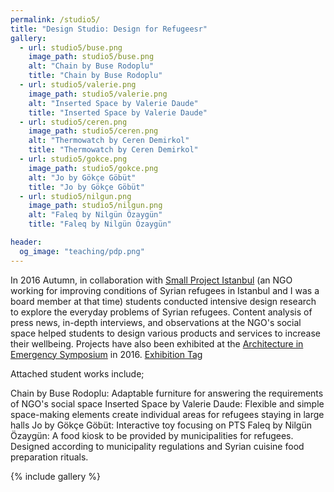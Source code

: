 ```yaml
---
permalink: /studio5/
title: "Design Studio: Design for Refugeesr"
gallery:
  - url: studio5/buse.png
    image_path: studio5/buse.png
    alt: "Chain by Buse Rodoplu"
    title: "Chain by Buse Rodoplu"
  - url: studio5/valerie.png
    image_path: studio5/valerie.png
    alt: "Inserted Space by Valerie Daude"
    title: "Inserted Space by Valerie Daude"
  - url: studio5/ceren.png
    image_path: studio5/ceren.png
    alt: "Thermowatch by Ceren Demirkol"
    title: "Thermowatch by Ceren Demirkol"
  - url: studio5/gokce.png
    image_path: studio5/gokce.png
    alt: "Jo by Gökçe Göbüt"
    title: "Jo by Gökçe Göbüt"
  - url: studio5/nilgun.png
    image_path: studio5/nilgun.png
    alt: "Faleq by Nilgün Özaygün"
    title: "Faleq by Nilgün Özaygün"

header: 
  og_image: "teaching/pdp.png"
---
```


In 2016 Autumn, in collaboration with [Small Project Istanbul](https://www.smallprojectsistanbul.org/) (an NGO working for improving conditions of Syrian refugees in Istanbul and I was a board member at that time) students conducted intensive design research to explore the everyday problems of Syrian refugees. Content analysis of press news, in-depth interviews, and observations at the NGO's social space helped students to design various products and services to increase their wellbeing. Projects have also been exhibited at the [Architecture in Emergency Symposium](https://mim.iku.edu.tr/tr/haberler/architecture-emergency-sempozyum) in 2016. [Exhibition Tag](/images/studio5/AIESergi.pdf)

Attached student works include; 

Chain by Buse Rodoplu: Adaptable furniture for answering the requirements of NGO's social space 
Inserted Space by Valerie Daude: Flexible and simple space-making elements create individual areas for refugees staying in large halls
Jo by Gökçe Göbüt: Interactive toy focusing on PTS
Faleq by Nilgün Özaygün: A food kiosk to be provided by municipalities for refugees. Designed according to municipality regulations and Syrian cuisine food preparation rituals.

{% include gallery %}
